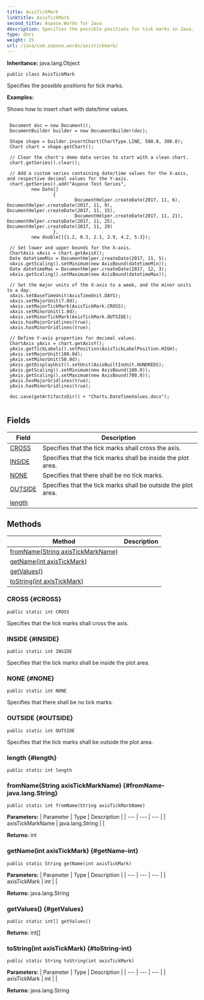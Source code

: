 ```yaml
---
title: AxisTickMark
linktitle: AxisTickMark
second_title: Aspose.Words for Java
description: Specifies the possible positions for tick marks in Java.
type: docs
weight: 25
url: /java/com.aspose.words/axistickmark/
---
```


**Inheritance:**
java.lang.Object
```
public class AxisTickMark
```

Specifies the possible positions for tick marks.

 **Examples:** 

Shows how to insert chart with date/time values.

```

 Document doc = new Document();
 DocumentBuilder builder = new DocumentBuilder(doc);

 Shape shape = builder.insertChart(ChartType.LINE, 500.0, 300.0);
 Chart chart = shape.getChart();

 // Clear the chart's demo data series to start with a clean chart.
 chart.getSeries().clear();

 // Add a custom series containing date/time values for the X-axis, and respective decimal values for the Y-axis.
 chart.getSeries().add("Aspose Test Series",
         new Date[]
                 {
                         DocumentHelper.createDate(2017, 11, 6), DocumentHelper.createDate(2017, 11, 9), DocumentHelper.createDate(2017, 11, 15),
                         DocumentHelper.createDate(2017, 11, 21), DocumentHelper.createDate(2017, 11, 25), DocumentHelper.createDate(2017, 11, 29)
                 },
         new double[]{1.2, 0.3, 2.1, 2.9, 4.2, 5.3});

 // Set lower and upper bounds for the X-axis.
 ChartAxis xAxis = chart.getAxisX();
 Date datetimeMin = DocumentHelper.createDate(2017, 11, 5);
 xAxis.getScaling().setMinimum(new AxisBound(datetimeMin));
 Date datetimeMax = DocumentHelper.createDate(2017, 12, 3);
 xAxis.getScaling().setMaximum(new AxisBound(datetimeMax));

 // Set the major units of the X-axis to a week, and the minor units to a day.
 xAxis.setBaseTimeUnit(AxisTimeUnit.DAYS);
 xAxis.setMajorUnit(7.0d);
 xAxis.setMajorTickMark(AxisTickMark.CROSS);
 xAxis.setMinorUnit(1.0d);
 xAxis.setMinorTickMark(AxisTickMark.OUTSIDE);
 xAxis.hasMajorGridlines(true);
 xAxis.hasMinorGridlines(true);

 // Define Y-axis properties for decimal values.
 ChartAxis yAxis = chart.getAxisY();
 yAxis.getTickLabels().setPosition(AxisTickLabelPosition.HIGH);
 yAxis.setMajorUnit(100.0d);
 yAxis.setMinorUnit(50.0d);
 yAxis.getDisplayUnit().setUnit(AxisBuiltInUnit.HUNDREDS);
 yAxis.getScaling().setMinimum(new AxisBound(100.0));
 yAxis.getScaling().setMaximum(new AxisBound(700.0));
 yAxis.hasMajorGridlines(true);
 yAxis.hasMinorGridlines(true);

 doc.save(getArtifactsDir() + "Charts.DateTimeValues.docx");
 
```
## Fields

| Field | Description |
| --- | --- |
| [CROSS](#CROSS) | Specifies that the tick marks shall cross the axis. |
| [INSIDE](#INSIDE) | Specifies that the tick marks shall be inside the plot area. |
| [NONE](#NONE) | Specifies that there shall be no tick marks. |
| [OUTSIDE](#OUTSIDE) | Specifies that the tick marks shall be outside the plot area. |
| [length](#length) |  |
## Methods

| Method | Description |
| --- | --- |
| [fromName(String axisTickMarkName)](#fromName-java.lang.String) |  |
| [getName(int axisTickMark)](#getName-int) |  |
| [getValues()](#getValues) |  |
| [toString(int axisTickMark)](#toString-int) |  |
### CROSS {#CROSS}
```
public static int CROSS
```


Specifies that the tick marks shall cross the axis.

### INSIDE {#INSIDE}
```
public static int INSIDE
```


Specifies that the tick marks shall be inside the plot area.

### NONE {#NONE}
```
public static int NONE
```


Specifies that there shall be no tick marks.

### OUTSIDE {#OUTSIDE}
```
public static int OUTSIDE
```


Specifies that the tick marks shall be outside the plot area.

### length {#length}
```
public static int length
```


### fromName(String axisTickMarkName) {#fromName-java.lang.String}
```
public static int fromName(String axisTickMarkName)
```




**Parameters:**
| Parameter | Type | Description |
| --- | --- | --- |
| axisTickMarkName | java.lang.String |  |

**Returns:**
int
### getName(int axisTickMark) {#getName-int}
```
public static String getName(int axisTickMark)
```




**Parameters:**
| Parameter | Type | Description |
| --- | --- | --- |
| axisTickMark | int |  |

**Returns:**
java.lang.String
### getValues() {#getValues}
```
public static int[] getValues()
```




**Returns:**
int[]
### toString(int axisTickMark) {#toString-int}
```
public static String toString(int axisTickMark)
```




**Parameters:**
| Parameter | Type | Description |
| --- | --- | --- |
| axisTickMark | int |  |

**Returns:**
java.lang.String

